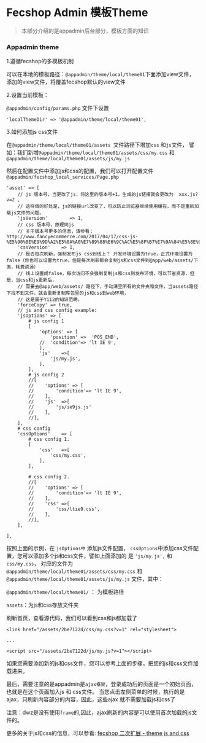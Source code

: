 Fecshop Admin 模板Theme
======================

> 本部分介绍的是appadmin后台部分，模板方面的知识


### Appadmin theme

1.遵循fecshop的多模板机制

可以在本地的模板路径：`@appadmin/theme/local/theme01`下面添加view文件，
添加的view文件，将覆盖fecshop默认的view文件

2.设置当前模板：

`@appadmin/config/params.php` 文件下设置

```
'localThemeDir' => '@appadmin/theme/local/theme01',
```

3.如何添加js css文件

在`@appadmin/theme/local/theme01/assets `文件路径下增加`css` 和`js`文件，
譬如：我们新增`@appadmin/theme/local/theme01/assets/css/my.css`
和
`@appadmin/theme/local/theme01/assets/js/my.js`

然后在配置文件中添加js和css的配置，我们可以打开配置文件 `@appadmin/fecshop_local_services/Page.php`

```
'asset' => [
    // js 版本号，当更改了js，将这里的版本号+1，生成的js链接就会更改为  xxx.js?v=2 ,
    // 这样做的好处是，js的链接url改变了，可以防止浏览器继续使用缓存，而不是重新加载js文件的问题。
    'jsVersion'        => 1,
    // css 版本号，原理同js
    // 关于版本号更多的信息，请参看：http://www.fancyecommerce.com/2017/04/17/css-js-%E5%90%8E%E9%9D%A2%E5%8A%A0%E7%89%88%E6%9C%AC%E5%8F%B7%E7%9A%84%E5%8E%9F%E5%9B%A0%E5%92%8C%E6%96%B9%E5%BC%8F/
    'cssVersion'    => 1,
    // 是否每次刷新，强制发布js css到线上？ 开发环境设置为true，正式环境设置为false（你也可以设置为true，但是每次刷新都会复制js和css文件到@app/web/assets/下面，耗费资源）
    // 线上设置成false，每次访问不会强制复制js和css到发布环境，可以节省资源，但是，当css和js更新后，
    // 需要去@app/web/assets/ 路径下，手动清空所有的文件夹和文件，当assets路径下找不到文件，就会重新复制库包里的js和css到web环境，
    // 这是属于Yii2的知识范畴。
    'forceCopy' => true,
    // js and css config example:
    'jsOptions'	=> [
        # js config 1
        [
            'options' => [
                'position' =>  'POS_END',
            //	'condition'=> 'lt IE 9',
            ],
            'js'	=>[
                'js/my.js',
            ],
        ],
        # js config 2
        //[
        //    'options' => [
        //        'condition'=> 'lt IE 9',
        //    ],
        //    'js'	=>[
        //        'js/ie9js.js'
        //    ],
        //],
    ],
    # css config
    'cssOptions'	=> [
        # css config 1.
        [
            'css'	=>[
                'css/my.css',
            ],
        ],

        # css config 2.
        //[
        //    'options' => [
        //        'condition'=> 'lt IE 9',
        //    ],
        //    'css'	=>[
        //        'css/ltie9.css',
        //    ],
        //],
    ],
    
],
```

按照上面的示例，在 `jsOptions中` 添加js文件配置，
`cssOptions`中添加css文件配置，您可以添加多个js和css文件，譬如上面添加的
是 `'js/my.js',` 和  `css/my.css`，
对应的文件为
`@appadmin/theme/local/theme01/assets/css/my.css`
和
`@appadmin/theme/local/theme01/assets/js/my.js`
文件，其中：

`@appadmin/theme/local/theme01/` ： 为模板路径

`assets`：为js和css存放文件夹

刷新首页，查看源代码，我们可以看到css和js都加载了

```
<link href="/assets/2be7122d/css/my.css?v=1" rel="stylesheet">

...

<script src="/assets/2be7122d/js/my.js?v=1"></script>
```

如果您需要添加新的js和css文件，您可以参考上面的步骤，把您的js和css文件加载进来。


最后，需要注意的是appadmin是`ajax框架`，登录成功后的页面是一个初始页面，
也就是在这个页面加入js 和 css文件。
当您点击左侧菜单的时候，执行的是ajax，只刷新内容部分的内容，因此，这些ajax
就不需要加载js和css了

注意：dwz是没有使用`frame`的,因此，ajax刷新的内容是可以使用首次加载的js文件的。

更多的关于js和css的信息，可以参看: [fecshop 二次扩展 - theme js and css](fecshop-js-css.md)







